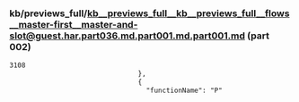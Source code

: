 ### kb/previews_full/kb__previews_full__kb__previews_full__flows__master-first__master-and-slot@guest.har.part036.md.part001.md.part001.md (part 002)

```md
3108
                                },
                                {
                                  "functionName": "P"
```

```
